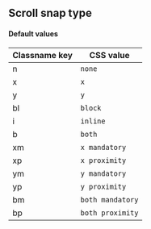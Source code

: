 ## Scroll snap type

<!-- <values.scrollSnapType> -->
#### Default values
|Classname key|CSS value           |
|-------------|--------------------|
|n            |```none```          |
|x            |```x```             |
|y            |```y```             |
|bl           |```block```         |
|i            |```inline```        |
|b            |```both```          |
|xm           |```x mandatory```   |
|xp           |```x proximity```   |
|ym           |```y mandatory```   |
|yp           |```y proximity```   |
|bm           |```both mandatory```|
|bp           |```both proximity```|

<!-- </values.scrollSnapType> -->

<!-- <variants.scrollSnapType> -->

<!-- </variants.scrollSnapType> -->
